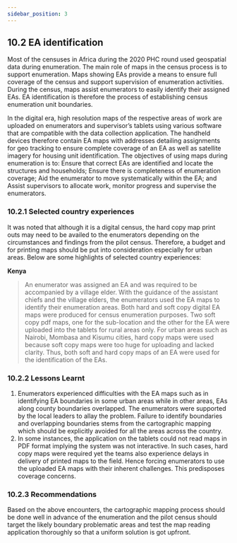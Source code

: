 ```yaml
---
sidebar_position: 3
---
```


## 10.2 EA identification

Most of the censuses in Africa during the 2020 PHC round used geospatial data during enumeration. The main role of maps in the census process is to support enumeration. Maps showing EAs provide a means to ensure full coverage of the census and support supervision of enumeration activities. During the census, maps assist enumerators to easily identify their assigned EAs. EA identification is therefore the process of establishing census enumeration unit boundaries.

In the digital era, high resolution maps of the respective areas of work are uploaded on enumerators and supervisor’s tablets using various software that are compatible with the data collection application. The handheld devices therefore contain EA maps with addresses detailing assignments for geo tracking to ensure complete coverage of an EA as well as satellite imagery for housing unit identification. The objectives of using maps during enumeration is to: Ensure that correct EAs are identified and locate the structures and households; Ensure there is completeness of enumeration coverage; Aid the enumerator to move systematically within the EA; and Assist supervisors to allocate work, monitor progress and supervise the enumerators.

### 10.2.1	Selected country experiences
It was noted that although it is a digital census, the hard copy map print outs may need to be availed to the enumerators depending on the circumstances and findings from the pilot census. Therefore, a budget and for printing maps should be put into consideration especially for urban areas. Below are some highlights of selected country experiences:

**Kenya**
>An enumerator was assigned an EA and was required to be accompanied by a village elder. With the guidance of the assistant chiefs and the village elders, the enumerators used the EA maps to identify their enumeration areas. Both hard and soft copy digital EA maps were produced for census enumeration purposes.  Two soft copy pdf maps, one for the sub-location and the other for the EA were uploaded into the tablets for rural areas only. For urban areas such as Nairobi, Mombasa and Kisumu cities, hard copy maps were used because soft copy maps were too huge for uploading and lacked clarity. Thus, both soft and hard copy maps of an EA were used for the identification of the EAs.

### 10.2.2	Lessons Learnt

1.	Enumerators experienced difficulties with the EA maps such as in identifying EA boundaries in some urban areas while in other areas, EAs along county boundaries overlapped. The enumerators were supported by the local leaders to allay the problem. Failure to identify boundaries and overlapping boundaries stems from the cartographic mapping which should be explicitly avoided for all the areas across the country.
2.	In some instances, the application on the tablets could not read maps in PDF format implying the system was not interactive. In such cases, hard copy maps were required yet the teams also experience delays in delivery of printed maps to the field. Hence forcing enumerators to use the uploaded EA maps with their inherent challenges. This predisposes coverage concerns.

### 10.2.3	Recommendations
Based on the above encounters, the cartographic mapping process should be done well in advance of the enumeration and the pilot census should target the likely boundary problematic areas and test the map reading application thoroughly so that a uniform solution is got upfront.
